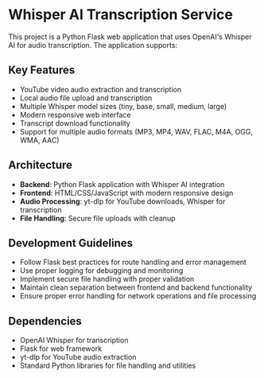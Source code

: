 <!-- Use this file to provide workspace-specific custom instructions to Copilot. For more details, visit https://code.visualstudio.com/docs/copilot/copilot-customization#_use-a-githubcopilotinstructionsmd-file -->

# Whisper AI Transcription Service

This project is a Python Flask web application that uses OpenAI's Whisper AI for audio transcription. The application supports:

## Key Features

- YouTube video audio extraction and transcription
- Local audio file upload and transcription
- Multiple Whisper model sizes (tiny, base, small, medium, large)
- Modern responsive web interface
- Transcript download functionality
- Support for multiple audio formats (MP3, MP4, WAV, FLAC, M4A, OGG, WMA, AAC)

## Architecture

- **Backend**: Python Flask application with Whisper AI integration
- **Frontend**: HTML/CSS/JavaScript with modern responsive design
- **Audio Processing**: yt-dlp for YouTube downloads, Whisper for transcription
- **File Handling**: Secure file uploads with cleanup

## Development Guidelines

- Follow Flask best practices for route handling and error management
- Use proper logging for debugging and monitoring
- Implement secure file handling with proper validation
- Maintain clean separation between frontend and backend functionality
- Ensure proper error handling for network operations and file processing

## Dependencies

- OpenAI Whisper for transcription
- Flask for web framework
- yt-dlp for YouTube audio extraction
- Standard Python libraries for file handling and utilities
